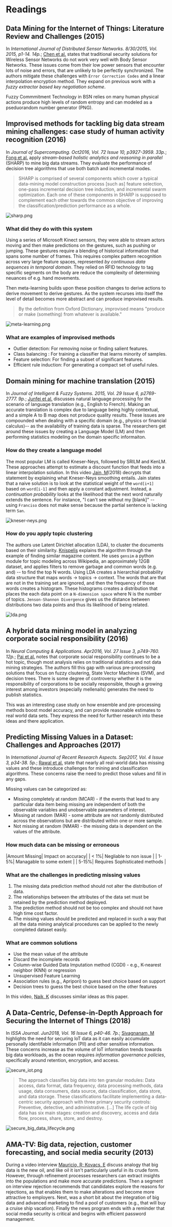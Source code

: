 # Readings

## Data Mining for the Internet of Things: Literature Review and Challenges (2015)

In _International Journal of Distributed Sensor Networks. 8/30/2015, Vol. 2015, p1-14. 14p._; [Chen et al.](Securing_Body_Sensor_Networks.pdf) states that traditional security solutions for Wireless Sensor Networks do not work very well with Body Sensor Networks.  These issues come from their low power sensors that encounter lots of noise and errors, that are unlikely to be perfectly synchronized.  The authors mitigate these challenges with `Error Correction Codes` and a linear interpolation encryption method.  They expand on previous work with a _fuzzy extractor based key negotiation scheme_.

Fuzzy Commmitment Technology in BSN relies on many human physical actions produce high levels of random entropy and can modeled as a pseduorandom number generator (PNG).

## Improvised methods for tackling big data stream mining challenges: case study of human activity recognition (2016)

In _Journal of Supercomputing. Oct2016, Vol. 72 Issue 10, p3927-3959. 33p._; [Fong et al.](ImprovisedMethods_for_BigDataStreamMining.pdf) apply _stream-based holistic analytics and reasoning in parallel_ (SHARP) to mine big data streams.  They evaluate the performance of decision tree algorithms that use both batch and incremental modes.

> SHARP is comprised of several components which cover a typical data-mining model construction process [such as] feature selection, one-pass incremental decision tree induction, and incremental swarm optimization.  Each one of these components in SHARP is supposed to complement each other towards the common objective of improving the classification/prediction
performance as a whole.

![sharp.png](sharp.png)

### What did they do with this system

Using a series of Microsoft Kinect sensors, they were able to stream actors moving and then make predictions on the gestures, such as pushing or jumping.  These gestures require a blending of historical information that spans some number of frames.  This requires complex pattern recognition across very large feature spaces, represented _by continuous data sequences in temporal domain_.  They relied on RFID technology to tag specific segments on the body are reduce the complexity of determining neuances of e.g. hand movements.

Then meta-learning builds upon these position changes to derive actions to derive movement to derive gestures.  As the system recurses into itself the level of detail becomes more abstract and can produce improvised results.  

> By the definition from Oxford Dictionary, improvised means "produce or make (something) from whatever is available."

![meta-learning.png](meta-learning.png)

### What are examples of improvised methods

- Outlier detection: For removing noise or finding salient features.
- Class balancing : For training a classifier that learns minority of samples.
- Feature selection: For finding a subset of significant features.
- Efficient rule induction: For generating a compact set of useful rules.

## Domain mining for machine translation (2015)

In _Journal of Intelligent & Fuzzy Systems. 2015, Vol. 29 Issue 6, p2769-2777. 9p._; [Junfei et al.](DomainMiningMachineTranslation.pdf) discusses natural language processing for the scenario of language translation (e.g., English to French).  Making an accurate translation is complex due to language being highly contextual, and a simple A to B map does not produce quality results.  These issues are compounded when dealing with a specific domain (e.g., physics or financial calculus)-- as the availability of training data is sparse.  The researchers get around these issues by creating a Language Model (LM) and then performing statistics modeling on the domain specific informaiton.

### How do they create a language model

The most popular LM is called Kneser-Neys, followed by SRILM and KenLM.  These approaches attempt to estimate a discount function that feeds into a linear interpolation solution.  In this video [Jain, M](https://www.youtube.com/watch?v=eNLUo3AIvcQ)(2018) decrypts that statement by explaining what Kneser-Neys smoothing entails.  Jain states that a naive solution is to look at the statistical weight of the `word[i+1]` based on `word[i-1]` and then apply a constant adjustment.  Instead, a _continuation probability_ looks at the likelihood that the next word naturally extends the sentence.  For instance, "I can't see without my [blank]"  -- using `Franciso` does not make sense because the partial sentence is lacking term `San`.

![kneser-neys.png](kneser-neys.png)

### How do you apply topic clustering

The authors use Latent Dirichlet allocation (LDA), to cluster the documents based on their similarity.  [Knispelis](https://www.youtube.com/watch?v=3mHy4OSyRf0) explains the algorithm through the example of finding similar magazine content.  He uses `gensim` a python module for topic modeling across Wikipedia, an approximately 12GB dataset, and applies filters to remove garbage and common words (e.g. and) -- to find the top N words.  Using LDA creates a hierarchial probability data structure that maps words -> topics -> context.  The words that are that are not in the training set are ignored, and then the frequency of those words creates a histogram.  These histograms creates a distribution that places the each data point on a `N-dimension space` where N is the number of topics.  `Jenson-Shannon Divergence` gives us the distance between distributions two data points and thus its likelihood of being related.

![lda.png](lda.png)

## A hybrid data mining model in analyzing corporate social responsibility (2016)

In _Neural Computing & Applications. Apr2016, Vol. 27 Issue 3, p749-760. 12p._; [Pai et al.](HybridMining_Analyzing_CorporateSocailResponsibility.pdf) notes that corporate social responsibility continues to be a hot topic, though most analysis relies on traditional statistics and not data mining strategies.  The authors fill this gap with various pre-processing solutions that focus on fuzzy clsutering, State Vector Machines (SVM), and decision trees.  There is some degree of controversy whether it is the responsibility of corporations to be socially responsible, though a growing interest among investors (especially mellenails) generates the need to publish statistics.  

This was an interesting case study on how ensemble and pre-processing methods boost model accuracy, and can provide reasonable estimates to real world data sets.  They express the need for further research into these ideas and there application.

## Predicting Missing Values in a Dataset: Challenges and Approaches (2017)

In _International Journal of Recent Research Aspects. Sep2017, Vol. 4 Issue 3, p34-38. 5p._; [Rawal et al.](PredictingMissingValues.pdf) state that nearly all real-world data has missing values and these introduce challenges for mining and classification algorithms.  These concerns raise the need to predict those values and fill in any gaps.

Missing values can be categorized as:

- Missing completely at random (MCAR) - if the events that lead to any particular data item being missing are independent of both the observable variables and unobservable parameters of interest.
- Missing at random (MAR) - some attribute are not randomly distributed across the observations but are distributed within one or more sample.
- Not missing at random (NMAR) - the missing data is dependent on the values of the attribute.

### How much data can be missing or erroneous

|Amount Missing| Impact on accuracy|
| < 1%| Negliable to non issue |
| 1-5%| Managable to some extent |
| 5-15%| Requires Sophisticated methods |

### What are the challenges in predicting missing values

1. The missing data prediction method should not alter the distribution of data.
2. The relationships between the attributes of the data set must be retained by the prediction method deployed.
3. The prediction method should not be too complex and should not have high time cost factor.
4. The missing values should be predicted and replaced in such a way that all the data mining analytical procedures can be applied to the newly completed dataset easily.

### What are common solutions

- Use the mean value of the attribute
- Discard the incomplete records
- Column-wise Guided Data Imputation method (CGDI) - e.g., K-nearest neighbor (KNN) or regression
- Unsupervised Feature Learning
- Association rules (e.g., Apripori) to guess best choice based on support
- Decision trees to guess the best choice based on the other features

In this video, [Naik, K](https://www.youtube.com/watch?v=q-DyjA8ZmYM) discusses similar ideas as this paper.

## A Data-Centric, Defense-in-Depth Approach for Securing the Internet of Things (2018)

In _ISSA Journal. Jun2018, Vol. 16 Issue 6, p40-46. 7p._; [Sivagnanam, M](DataCentric_Approach_Securing_IoT.pdf) highlights the need for securing IoT data as it can easily accumulate personally identifable information (PII) and other sensitive information.  These concerns increase as the volume of IoT information trends towards big data workloads, as the ocean requires _information governance policies_, specifically around retention, encryption, and access.

![secure_iot.png](secure_iot.png)

> The approach classifies big data into ten granular modules: Data access, data format, data frequency, data processing methods, data usage, data consumers, data source, data classification, data store, and data storage.   These classifications facilitate implementing a data-centric security approach with three primary security controls: Preventive, detective, and administrative. [...]  The life cycle of big data has six main stages: creation and discovery, access and data flow, process, share, store, and destroy.

![secure_big_data_lifecycle.png](secure_big_data_lifecycle.png)

## AMA-TV: Big data, rejection, customer forecasting, and social media security (2013)

During a video interview [Mauricio, R; Kovacs, E](https://sk-sagepub-com.proxy1.ncu.edu/video/ama-tv-big-data-rejection-customer-forecasting-and-social-media-security) discuss analogy that big data is the new oil, and like oil it isn't particularly useful in its crude form.  However, through refinement processes researchers can extract insights into the populations and make more accurate predictions.  Then a segment on interview rejection recommends that candidates explore the reasons for rejections, as that enables them to make alterations and become more attractive to employers.  Next, was a short bit about the integration of big data and advanced marketing to find a pool of customers (e.g., that will buy a cruise ship vacation).  Finally the news program ends with a reminder that social media security is critical and begins with efficient password management.
